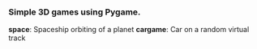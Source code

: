 
### Simple 3D games using Pygame.

**space**: Spaceship orbiting of a planet
**cargame**: Car on a random virtual track

